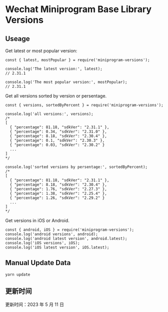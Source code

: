 
# Wechat Miniprogram Base Library Versions

## Useage

Get latest or most popular version:

```;
const { latest, mostPopular } = require('miniprogram-versions');

console.log('The latest version:', latest);
// 2.31.1

console.log('The most popular version:', mostPopular);
// 2.31.1

```

Get all versions sorted by version or persentage.

```
const { versions, sortedByPercent } = require('miniprogram-versions');

console.log('all versions:', versions);
/*
[
  { "percentage": 81.18, "sdkVer": "2.31.1" },
  { "percentage": 0.34, "sdkVer": "2.31.0" },
  { "percentage": 8.18, "sdkVer": "2.30.4" },
  { "percentage": 0.1, "sdkVer": "2.30.3" },
  { "percentage": 0.03, "sdkVer": "2.30.2" }
  ...
]
*/

console.log('sorted versions by persentage:', sortedByPercent);
/*
[
  { "percentage": 81.18, "sdkVer": "2.31.1" },
  { "percentage": 8.18, "sdkVer": "2.30.4" },
  { "percentage": 1.76, "sdkVer": "2.27.3" },
  { "percentage": 1.38, "sdkVer": "2.25.4" },
  { "percentage": 1.26, "sdkVer": "2.29.2" }
  ...
]
*/
```

Get versions in iOS or Android.

```
const { android, iOS } = require('miniprogram-versions');
console.log('android versions', android);
console.log('android latest version', android.latest);
console.log('iOS versions', iOS);
console.log('iOS latest version', iOS.latest);
```

## Manual Update Data

```
yarn update
```

## 更新时间

更新时间：2023 年 5 月 11 日
